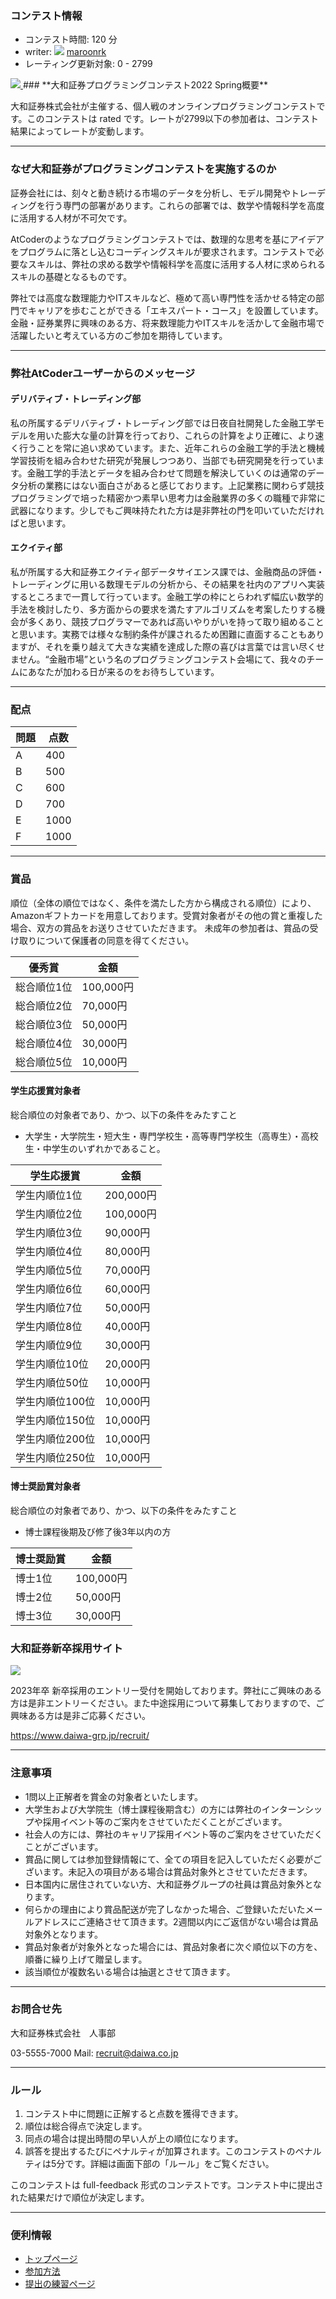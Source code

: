 
<div>

<span>

<span>

### **コンテスト情報**

<section>

<ul>

<li>
コンテスト時間: 120 分
</li>

<li>
writer: 
<img src="https://atcoder.jp//img.atcoder.jp/assets/icon/crown_silver.png">

</img>
<a href="https://atcoder.jp/contests/arc138/users/maroonrk">
<span>
maroonrk
</span>
</a>
</li>

<li>
レーティング更新対象: 0 - 
<span>
2799
</span>

</li>

</ul>

</section>
<a href="https://www.daiwa-grp.jp/">
<img src="https://img.atcoder.jp/arc128/b15bd41ce493105443081db74f79037c.png">

</img>
</a>
### **大和証券プログラミングコンテスト2022 Spring概要**

<section>

<p>
大和証券株式会社が主催する、個人戦のオンラインプログラミングコンテストです。このコンテストは rated です。レートが2799以下の参加者は、コンテスト結果によってレートが変動します。
      
</p>

</section>

---

### **なぜ大和証券がプログラミングコンテストを実施するのか**

<section>

<p>
証券会社には、刻々と動き続ける市場のデータを分析し、モデル開発やトレーディングを行う専門の部署があります。これらの部署では、数学や情報科学を高度に活用する人材が不可欠です。
      
</p>

<p>
AtCoderのようなプログラミングコンテストでは、数理的な思考を基にアイデアをプログラムに落とし込むコーディングスキルが要求されます。コンテストで必要なスキルは、弊社の求める数学や情報科学を高度に活用する人材に求められるスキルの基礎となるものです。
      
</p>

<p>
弊社では高度な数理能力やITスキルなど、極めて高い専門性を活かせる特定の部門でキャリアを歩むことができる「エキスパート・コース」を設置しています。金融・証券業界に興味のある方、将来数理能力やITスキルを活かして金融市場で活躍したいと考えている方のご参加を期待しています。
      
</p>

</section>

---

### **弊社AtCoderユーザーからのメッセージ**

#### **デリバティブ・トレーディング部**

<section>

<p>
私の所属するデリバティブ・トレーディング部では日夜自社開発した金融工学モデルを用いた膨大な量の計算を行っており、これらの計算をより正確に、より速く行うことを常に追い求めています。また、近年これらの金融工学的手法と機械学習技術を組み合わせた研究が発展しつつあり、当部でも研究開発を行っています。金融工学的手法とデータを組み合わせて問題を解決していくのは通常のデータ分析の業務にはない面白さがあると感じております。上記業務に関わらず競技プログラミングで培った精密かつ素早い思考力は金融業界の多くの職種で非常に武器になります。少しでもご興味持たれた方は是非弊社の門を叩いていただければと思います。
      
</p>

</section>

#### **エクイティ部**

<section>

<p>
私が所属する大和証券エクイティ部データサイエンス課では、金融商品の評価・トレーディングに用いる数理モデルの分析から、その結果を社内のアプリへ実装するところまで一貫して行っています。金融工学の枠にとらわれず幅広い数学的手法を検討したり、多方面からの要求を満たすアルゴリズムを考案したりする機会が多くあり、競技プログラマーであれば高いやりがいを持って取り組めることと思います。実務では様々な制約条件が課されるため困難に直面することもありますが、それを乗り越えて大きな実績を達成した際の喜びは言葉では言い尽くせません。“金融市場”という名のプログラミングコンテスト会場にて、我々のチームにあなたが加わる日が来るのをお待ちしています。
      
</p>

</section>

---

### **配点**

<section>

<div>

<div>

<table>

<thead>

<tr>

<th>
問題
</th>

<th>
点数
</th>

</tr>

</thead>

<tbody>

<tr>

<td>
A
</td>

<td>
400
</td>

</tr>

<tr>

<td>
B
</td>

<td>
500
</td>

</tr>

<tr>

<td>
C
</td>

<td>
600
</td>

</tr>

<tr>

<td>
D
</td>

<td>
700
</td>

</tr>

<tr>

<td>
E
</td>

<td>
1000
</td>

</tr>

<tr>

<td>
F
</td>

<td>
1000
</td>

</tr>

</tbody>

</table>

</div>

</div>

</section>

---

### **賞品**

<section>

<p>
順位（全体の順位ではなく、条件を満たした方から構成される順位）により、Amazonギフトカードを用意しております。受賞対象者がその他の賞と重複した場合、双方の賞品をお送りさせていただきます。
<span>
未成年の参加者は、賞品の受け取りについて保護者の同意を得てください。
</span>

</p>

</section>

<div>

<div>

<table>

<thead>

<tr>

<th>
優秀賞
</th>

<th>
金額
</th>

</tr>

</thead>

<tbody>

<tr>

<td>
総合順位1位
</td>

<td>
100,000円
</td>

</tr>

<tr>

<td>
総合順位2位
</td>

<td>
70,000円
</td>

</tr>

<tr>

<td>
総合順位3位
</td>

<td>
50,000円
</td>

</tr>

<tr>

<td>
総合順位4位
</td>

<td>
30,000円
</td>

</tr>

<tr>

<td>
総合順位5位
</td>

<td>
10,000円
</td>

</tr>

</tbody>

</table>

</div>

#### **学生応援賞対象者**
総合順位の対象者であり、かつ、以下の条件をみたすこと
      
<ul>

<li>
大学生・大学院生・短大生・専門学校生・高等専門学校生（高専生）・高校生・中学生のいずれかであること。
</li>

</ul>

<div>

<table>

<thead>

<tr>

<th>
学生応援賞
</th>

<th>
金額
</th>

</tr>

</thead>

<tbody>

<tr>

<td>
学生内順位1位
</td>

<td>
200,000円
</td>

</tr>

<tr>

<td>
学生内順位2位
</td>

<td>
100,000円
</td>

</tr>

<tr>

<td>
学生内順位3位
</td>

<td>
90,000円
</td>

</tr>

<tr>

<td>
学生内順位4位
</td>

<td>
80,000円
</td>

</tr>

<tr>

<td>
学生内順位5位
</td>

<td>
70,000円
</td>

</tr>

<tr>

<td>
学生内順位6位
</td>

<td>
60,000円
</td>

</tr>

<tr>

<td>
学生内順位7位
</td>

<td>
50,000円
</td>

</tr>

<tr>

<td>
学生内順位8位
</td>

<td>
40,000円
</td>

</tr>

<tr>

<td>
学生内順位9位
</td>

<td>
30,000円
</td>

</tr>

<tr>

<td>
学生内順位10位
</td>

<td>
20,000円
</td>

</tr>

<tr>

<td>
学生内順位50位
</td>

<td>
10,000円
</td>

</tr>

<tr>

<td>
学生内順位100位
</td>

<td>
10,000円
</td>

</tr>

<tr>

<td>
学生内順位150位
</td>

<td>
10,000円
</td>

</tr>

<tr>

<td>
学生内順位200位
</td>

<td>
10,000円
</td>

</tr>

<tr>

<td>
学生内順位250位
</td>

<td>
10,000円
</td>

</tr>

</tbody>

</table>

</div>

#### **博士奨励賞対象者**
総合順位の対象者であり、かつ、以下の条件をみたすこと
      
<ul>

<li>
博士課程後期及び修了後3年以内の方
</li>

</ul>

<div>

<table>

<thead>

<tr>

<th>
博士奨励賞
</th>

<th>
金額
</th>

</tr>

</thead>

<tbody>

<tr>

<td>
博士1位
</td>

<td>
100,000円
</td>

</tr>

<tr>

<td>
博士2位
</td>

<td>
50,000円
</td>

</tr>

<tr>

<td>
博士3位
</td>

<td>
30,000円
</td>

</tr>

</tbody>

</table>

</div>

</div>

### **大和証券新卒採用サイト**

<section>
<a href="https://www.daiwa-grp-recruit.jp/">
<img src="https://img.atcoder.jp/arc138/c559e1dddcf8810a1ad76c75b2d7701b.png">

</img>
</a>
<p>
2023年卒 新卒採用のエントリー受付を開始しております。弊社にご興味のある方は是非エントリーください。また中途採用について募集しておりますので、ご興味ある方は是非ご応募ください。
      
</p>
<a href="https://www.daiwa-grp-recruit.jp/">https://www.daiwa-grp.jp/recruit/</a>
</section>

---

### **注意事項**

<section>

<p>

</p>

<ul>

<li>
1問以上正解者を賞金の対象者といたします。
</li>

<li>
大学生および大学院生（博士課程後期含む）の方には弊社のインターンシップや採用イベント等のご案内をさせていただくことがございます。
</li>

<li>
社会人の方には、弊社のキャリア採用イベント等のご案内をさせていただくことがございます。
</li>

<li>
賞品に関しては参加登録情報にて、全ての項目を記入していただく必要がございます。未記入の項目がある場合は賞品対象外とさせていただきます。
</li>

<li>
日本国内に居住されていない方、大和証券グループの社員は賞品対象外となります。
</li>

<li>
何らかの理由により賞品配送が完了しなかった場合、ご登録いただいたメールアドレスにご連絡させて頂きます。2週間以内にご返信がない場合は賞品対象外となります。
</li>

<li>
賞品対象者が対象外となった場合には、賞品対象者に次ぐ順位以下の方を、順番に繰り上げて贈呈します。
</li>

<li>
該当順位が複数名いる場合は抽選とさせて頂きます｡
</li>

</ul>

<p>

</p>

</section>

---

### **お問合せ先**

<section>
大和証券株式会社　人事部

03-5555-7000 Mail: recruit@daiwa.co.jp
    
</section>

---

### **ルール**

<section>

<ol>

<li>
コンテスト中に問題に正解すると点数を獲得できます。
</li>

<li>
順位は総合得点で決定します。
</li>

<li>
同点の場合は提出時間の早い人が上の順位になります。
</li>

<li>
誤答を提出するたびにペナルティが加算されます。このコンテストのペナルティは5分です。詳細は画面下部の「ルール」をご覧ください。
</li>

</ol>

<p>
このコンテストは full-feedback 形式のコンテストです。コンテスト中に提出された結果だけで順位が決定します。
      
</p>

</section>

---

### **便利情報**

<ul>

<li>
<a href="https://atcoder.jp/">トップページ</a>
</li>

<li>
<a href="https://atcoder.jp/post/37">参加方法</a>
</li>

<li>
<a href="https://atcoder.jp/contests/practice">提出の練習ページ</a>
</li>

</ul>

</span>

</span>

</div>
